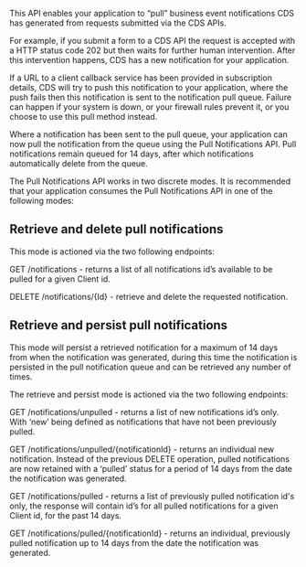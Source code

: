 This API enables your application to “pull” business event notifications CDS has generated from requests submitted via the CDS APIs.

For example, if you submit a form to a CDS API the request is accepted with a HTTP status code 202 but then waits for further human intervention. After this intervention happens, CDS has a new notification for your application.

If  a URL to a client callback service has been provided in  subscription details, CDS will try to push this notification to your application,  where the push fails then this notification is sent to the notification pull queue. Failure can happen if your system is down, or your firewall rules prevent it, or you choose to use this pull method instead.

Where a notification has been sent to the pull queue, your application can now pull the notification from the queue using the Pull Notifications API.  Pull notifications remain queued for 14 days, after which notifications automatically delete from the queue.


The Pull Notifications API works in two discrete modes.  It is recommended that your application consumes the Pull Notifications API in one of the following modes:


## Retrieve and delete pull notifications

This mode is actioned via the two following endpoints:

GET /notifications - returns a list of all notifications id’s available to be pulled for a given Client id.

DELETE /notifications/{Id} - retrieve and delete the requested notification.


## Retrieve and persist pull notifications

This mode will persist a retrieved notification for a  maximum of 14 days from when the notification was generated, during this time the notification is persisted in the pull notification queue and can be retrieved any number of times.

The retrieve and persist mode is actioned via the two following endpoints:

GET /notifications/unpulled - returns a list of new notifications id’s only. With ‘new’ being defined as notifications that have not been previously pulled.

GET /notifications/unpulled/{notificationId} - returns an individual new notification. Instead of the previous DELETE operation,  pulled notifications are now retained with a ‘pulled’ status for a period of 14 days from the date the notification was generated.

GET /notifications/pulled - returns a list of previously pulled notification id's only, the response will contain id’s for all pulled notifications for a given Client id, for the past 14 days.

GET /notifications/pulled/{notificationId} - returns an individual, previously pulled notification up to 14 days from the date the notification was generated.

